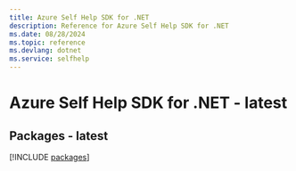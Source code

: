 ```yaml
---
title: Azure Self Help SDK for .NET
description: Reference for Azure Self Help SDK for .NET
ms.date: 08/28/2024
ms.topic: reference
ms.devlang: dotnet
ms.service: selfhelp
---
```

# Azure Self Help SDK for .NET - latest
## Packages - latest
[!INCLUDE [packages](self-help-index.md)]